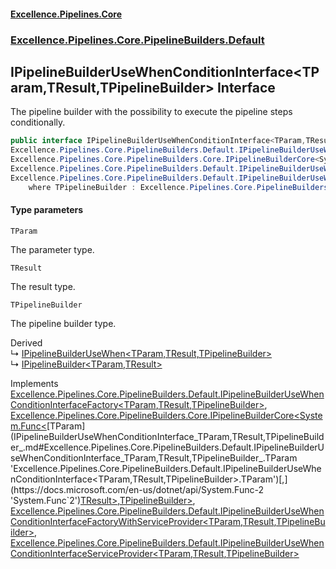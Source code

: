 #### [Excellence.Pipelines.Core](Excellence.Pipelines.md 'Excellence.Pipelines')
### [Excellence.Pipelines.Core.PipelineBuilders.Default](Excellence.Pipelines.md#Excellence.Pipelines.Core.PipelineBuilders.Default 'Excellence.Pipelines.Core.PipelineBuilders.Default')

## IPipelineBuilderUseWhenConditionInterface<TParam,TResult,TPipelineBuilder> Interface

The pipeline builder with the possibility to execute the pipeline steps conditionally.

```csharp
public interface IPipelineBuilderUseWhenConditionInterface<TParam,TResult,TPipelineBuilder> :
Excellence.Pipelines.Core.PipelineBuilders.Default.IPipelineBuilderUseWhenConditionInterfaceFactory<TParam, TResult, TPipelineBuilder>,
Excellence.Pipelines.Core.PipelineBuilders.Core.IPipelineBuilderCore<System.Func<TParam, TResult>, TPipelineBuilder>,
Excellence.Pipelines.Core.PipelineBuilders.Default.IPipelineBuilderUseWhenConditionInterfaceFactoryWithServiceProvider<TParam, TResult, TPipelineBuilder>,
Excellence.Pipelines.Core.PipelineBuilders.Default.IPipelineBuilderUseWhenConditionInterfaceServiceProvider<TParam, TResult, TPipelineBuilder>
    where TPipelineBuilder : Excellence.Pipelines.Core.PipelineBuilders.Default.IPipelineBuilderUseWhenConditionInterface<TParam, TResult, TPipelineBuilder>
```
#### Type parameters

<a name='Excellence.Pipelines.Core.PipelineBuilders.Default.IPipelineBuilderUseWhenConditionInterface_TParam,TResult,TPipelineBuilder_.TParam'></a>

`TParam`

The parameter type.

<a name='Excellence.Pipelines.Core.PipelineBuilders.Default.IPipelineBuilderUseWhenConditionInterface_TParam,TResult,TPipelineBuilder_.TResult'></a>

`TResult`

The result type.

<a name='Excellence.Pipelines.Core.PipelineBuilders.Default.IPipelineBuilderUseWhenConditionInterface_TParam,TResult,TPipelineBuilder_.TPipelineBuilder'></a>

`TPipelineBuilder`

The pipeline builder type.

Derived  
&#8627; [IPipelineBuilderUseWhen&lt;TParam,TResult,TPipelineBuilder&gt;](IPipelineBuilderUseWhen_TParam,TResult,TPipelineBuilder_.md 'Excellence.Pipelines.Core.PipelineBuilders.Default.IPipelineBuilderUseWhen<TParam,TResult,TPipelineBuilder>')  
&#8627; [IPipelineBuilder&lt;TParam,TResult&gt;](IPipelineBuilder_TParam,TResult_.md 'Excellence.Pipelines.Core.PipelineBuilders.IPipelineBuilder<TParam,TResult>')

Implements [Excellence.Pipelines.Core.PipelineBuilders.Default.IPipelineBuilderUseWhenConditionInterfaceFactory&lt;](IPipelineBuilderUseWhenConditionInterfaceFactory_TParam,TResult,TPipelineBuilder_.md 'Excellence.Pipelines.Core.PipelineBuilders.Default.IPipelineBuilderUseWhenConditionInterfaceFactory<TParam,TResult,TPipelineBuilder>')[TParam](IPipelineBuilderUseWhenConditionInterface_TParam,TResult,TPipelineBuilder_.md#Excellence.Pipelines.Core.PipelineBuilders.Default.IPipelineBuilderUseWhenConditionInterface_TParam,TResult,TPipelineBuilder_.TParam 'Excellence.Pipelines.Core.PipelineBuilders.Default.IPipelineBuilderUseWhenConditionInterface<TParam,TResult,TPipelineBuilder>.TParam')[,](IPipelineBuilderUseWhenConditionInterfaceFactory_TParam,TResult,TPipelineBuilder_.md 'Excellence.Pipelines.Core.PipelineBuilders.Default.IPipelineBuilderUseWhenConditionInterfaceFactory<TParam,TResult,TPipelineBuilder>')[TResult](IPipelineBuilderUseWhenConditionInterface_TParam,TResult,TPipelineBuilder_.md#Excellence.Pipelines.Core.PipelineBuilders.Default.IPipelineBuilderUseWhenConditionInterface_TParam,TResult,TPipelineBuilder_.TResult 'Excellence.Pipelines.Core.PipelineBuilders.Default.IPipelineBuilderUseWhenConditionInterface<TParam,TResult,TPipelineBuilder>.TResult')[,](IPipelineBuilderUseWhenConditionInterfaceFactory_TParam,TResult,TPipelineBuilder_.md 'Excellence.Pipelines.Core.PipelineBuilders.Default.IPipelineBuilderUseWhenConditionInterfaceFactory<TParam,TResult,TPipelineBuilder>')[TPipelineBuilder](IPipelineBuilderUseWhenConditionInterface_TParam,TResult,TPipelineBuilder_.md#Excellence.Pipelines.Core.PipelineBuilders.Default.IPipelineBuilderUseWhenConditionInterface_TParam,TResult,TPipelineBuilder_.TPipelineBuilder 'Excellence.Pipelines.Core.PipelineBuilders.Default.IPipelineBuilderUseWhenConditionInterface<TParam,TResult,TPipelineBuilder>.TPipelineBuilder')[&gt;](IPipelineBuilderUseWhenConditionInterfaceFactory_TParam,TResult,TPipelineBuilder_.md 'Excellence.Pipelines.Core.PipelineBuilders.Default.IPipelineBuilderUseWhenConditionInterfaceFactory<TParam,TResult,TPipelineBuilder>'), [Excellence.Pipelines.Core.PipelineBuilders.Core.IPipelineBuilderCore&lt;](IPipelineBuilderCore_TPipelineDelegate,TPipelineBuilder_.md 'Excellence.Pipelines.Core.PipelineBuilders.Core.IPipelineBuilderCore<TPipelineDelegate,TPipelineBuilder>')[System.Func&lt;](https://docs.microsoft.com/en-us/dotnet/api/System.Func-2 'System.Func`2')[TParam](IPipelineBuilderUseWhenConditionInterface_TParam,TResult,TPipelineBuilder_.md#Excellence.Pipelines.Core.PipelineBuilders.Default.IPipelineBuilderUseWhenConditionInterface_TParam,TResult,TPipelineBuilder_.TParam 'Excellence.Pipelines.Core.PipelineBuilders.Default.IPipelineBuilderUseWhenConditionInterface<TParam,TResult,TPipelineBuilder>.TParam')[,](https://docs.microsoft.com/en-us/dotnet/api/System.Func-2 'System.Func`2')[TResult](IPipelineBuilderUseWhenConditionInterface_TParam,TResult,TPipelineBuilder_.md#Excellence.Pipelines.Core.PipelineBuilders.Default.IPipelineBuilderUseWhenConditionInterface_TParam,TResult,TPipelineBuilder_.TResult 'Excellence.Pipelines.Core.PipelineBuilders.Default.IPipelineBuilderUseWhenConditionInterface<TParam,TResult,TPipelineBuilder>.TResult')[&gt;](https://docs.microsoft.com/en-us/dotnet/api/System.Func-2 'System.Func`2')[,](IPipelineBuilderCore_TPipelineDelegate,TPipelineBuilder_.md 'Excellence.Pipelines.Core.PipelineBuilders.Core.IPipelineBuilderCore<TPipelineDelegate,TPipelineBuilder>')[TPipelineBuilder](IPipelineBuilderUseWhenConditionInterface_TParam,TResult,TPipelineBuilder_.md#Excellence.Pipelines.Core.PipelineBuilders.Default.IPipelineBuilderUseWhenConditionInterface_TParam,TResult,TPipelineBuilder_.TPipelineBuilder 'Excellence.Pipelines.Core.PipelineBuilders.Default.IPipelineBuilderUseWhenConditionInterface<TParam,TResult,TPipelineBuilder>.TPipelineBuilder')[&gt;](IPipelineBuilderCore_TPipelineDelegate,TPipelineBuilder_.md 'Excellence.Pipelines.Core.PipelineBuilders.Core.IPipelineBuilderCore<TPipelineDelegate,TPipelineBuilder>'), [Excellence.Pipelines.Core.PipelineBuilders.Default.IPipelineBuilderUseWhenConditionInterfaceFactoryWithServiceProvider&lt;](IPipelineBuilderUseWhenConditionInterfaceFactoryWithServiceProvider_TParam,TResult,TPipelineBuilder_.md 'Excellence.Pipelines.Core.PipelineBuilders.Default.IPipelineBuilderUseWhenConditionInterfaceFactoryWithServiceProvider<TParam,TResult,TPipelineBuilder>')[TParam](IPipelineBuilderUseWhenConditionInterface_TParam,TResult,TPipelineBuilder_.md#Excellence.Pipelines.Core.PipelineBuilders.Default.IPipelineBuilderUseWhenConditionInterface_TParam,TResult,TPipelineBuilder_.TParam 'Excellence.Pipelines.Core.PipelineBuilders.Default.IPipelineBuilderUseWhenConditionInterface<TParam,TResult,TPipelineBuilder>.TParam')[,](IPipelineBuilderUseWhenConditionInterfaceFactoryWithServiceProvider_TParam,TResult,TPipelineBuilder_.md 'Excellence.Pipelines.Core.PipelineBuilders.Default.IPipelineBuilderUseWhenConditionInterfaceFactoryWithServiceProvider<TParam,TResult,TPipelineBuilder>')[TResult](IPipelineBuilderUseWhenConditionInterface_TParam,TResult,TPipelineBuilder_.md#Excellence.Pipelines.Core.PipelineBuilders.Default.IPipelineBuilderUseWhenConditionInterface_TParam,TResult,TPipelineBuilder_.TResult 'Excellence.Pipelines.Core.PipelineBuilders.Default.IPipelineBuilderUseWhenConditionInterface<TParam,TResult,TPipelineBuilder>.TResult')[,](IPipelineBuilderUseWhenConditionInterfaceFactoryWithServiceProvider_TParam,TResult,TPipelineBuilder_.md 'Excellence.Pipelines.Core.PipelineBuilders.Default.IPipelineBuilderUseWhenConditionInterfaceFactoryWithServiceProvider<TParam,TResult,TPipelineBuilder>')[TPipelineBuilder](IPipelineBuilderUseWhenConditionInterface_TParam,TResult,TPipelineBuilder_.md#Excellence.Pipelines.Core.PipelineBuilders.Default.IPipelineBuilderUseWhenConditionInterface_TParam,TResult,TPipelineBuilder_.TPipelineBuilder 'Excellence.Pipelines.Core.PipelineBuilders.Default.IPipelineBuilderUseWhenConditionInterface<TParam,TResult,TPipelineBuilder>.TPipelineBuilder')[&gt;](IPipelineBuilderUseWhenConditionInterfaceFactoryWithServiceProvider_TParam,TResult,TPipelineBuilder_.md 'Excellence.Pipelines.Core.PipelineBuilders.Default.IPipelineBuilderUseWhenConditionInterfaceFactoryWithServiceProvider<TParam,TResult,TPipelineBuilder>'), [Excellence.Pipelines.Core.PipelineBuilders.Default.IPipelineBuilderUseWhenConditionInterfaceServiceProvider&lt;](IPipelineBuilderUseWhenConditionInterfaceServiceProvider_TParam,TResult,TPipelineBuilder_.md 'Excellence.Pipelines.Core.PipelineBuilders.Default.IPipelineBuilderUseWhenConditionInterfaceServiceProvider<TParam,TResult,TPipelineBuilder>')[TParam](IPipelineBuilderUseWhenConditionInterface_TParam,TResult,TPipelineBuilder_.md#Excellence.Pipelines.Core.PipelineBuilders.Default.IPipelineBuilderUseWhenConditionInterface_TParam,TResult,TPipelineBuilder_.TParam 'Excellence.Pipelines.Core.PipelineBuilders.Default.IPipelineBuilderUseWhenConditionInterface<TParam,TResult,TPipelineBuilder>.TParam')[,](IPipelineBuilderUseWhenConditionInterfaceServiceProvider_TParam,TResult,TPipelineBuilder_.md 'Excellence.Pipelines.Core.PipelineBuilders.Default.IPipelineBuilderUseWhenConditionInterfaceServiceProvider<TParam,TResult,TPipelineBuilder>')[TResult](IPipelineBuilderUseWhenConditionInterface_TParam,TResult,TPipelineBuilder_.md#Excellence.Pipelines.Core.PipelineBuilders.Default.IPipelineBuilderUseWhenConditionInterface_TParam,TResult,TPipelineBuilder_.TResult 'Excellence.Pipelines.Core.PipelineBuilders.Default.IPipelineBuilderUseWhenConditionInterface<TParam,TResult,TPipelineBuilder>.TResult')[,](IPipelineBuilderUseWhenConditionInterfaceServiceProvider_TParam,TResult,TPipelineBuilder_.md 'Excellence.Pipelines.Core.PipelineBuilders.Default.IPipelineBuilderUseWhenConditionInterfaceServiceProvider<TParam,TResult,TPipelineBuilder>')[TPipelineBuilder](IPipelineBuilderUseWhenConditionInterface_TParam,TResult,TPipelineBuilder_.md#Excellence.Pipelines.Core.PipelineBuilders.Default.IPipelineBuilderUseWhenConditionInterface_TParam,TResult,TPipelineBuilder_.TPipelineBuilder 'Excellence.Pipelines.Core.PipelineBuilders.Default.IPipelineBuilderUseWhenConditionInterface<TParam,TResult,TPipelineBuilder>.TPipelineBuilder')[&gt;](IPipelineBuilderUseWhenConditionInterfaceServiceProvider_TParam,TResult,TPipelineBuilder_.md 'Excellence.Pipelines.Core.PipelineBuilders.Default.IPipelineBuilderUseWhenConditionInterfaceServiceProvider<TParam,TResult,TPipelineBuilder>')